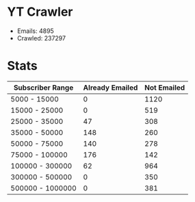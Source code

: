 # YT Crawler
- Emails: 4895
- Crawled: 237297

# Stats
| Subscriber Range  | Already Emailed | Not Emailed |
|-------|-------|-------|
| 5000 - 15000 | 0 | 1120 |
| 15000 - 25000 | 0 | 519 |
| 25000 - 35000 | 47 | 308 |
| 35000 - 50000 | 148 | 260 |
| 50000 - 75000 | 140 | 278 |
| 75000 - 100000 | 176 | 142 |
| 100000 - 300000 | 62 | 964 |
| 300000 - 500000 | 0 | 350 |
| 500000 - 1000000 | 0 | 381 |
